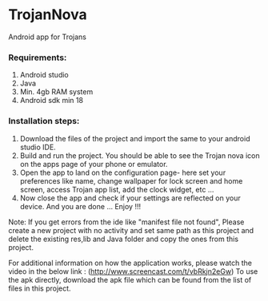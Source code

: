 # TrojanNova
Android app for Trojans

### Requirements:
1. Android studio 
2. Java 
3. Min. 4gb RAM system
4. Android sdk min 18

### Installation steps:
1. Download the files of the project and import the same to your android studio IDE.
2. Build and run the project.
You should be able to see the Trojan nova icon on the apps page of your phone or emulator.
3. Open the app to land on the configuration page- here set your preferences like name, change wallpaper for lock screen and home screen, access Trojan app list, add the clock widget, etc ... 
4. Now close the app and check if your settings are reflected on your device.
And you are done ... Enjoy !!!

Note:
If you get errors from the ide like "manifest file not found",
Please create a new project with no activity and set same path as this project and delete the existing res,lib and Java folder and copy the ones from this project.

For additional information on how the application works, please watch the video in the below link :
(http://www.screencast.com/t/vbRkjn2eGw)
To use the apk directly, download the apk file which can be found from the list of files in this project.


